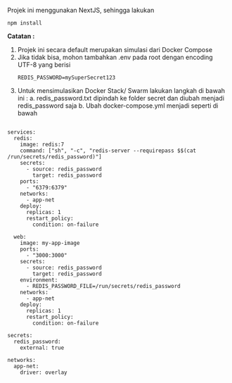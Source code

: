 Projek ini menggunakan NextJS, sehingga lakukan

<pre><code>npm install </code></pre>

**Catatan :**
1. Projek ini secara default merupakan simulasi dari Docker Compose
2. Jika tidak bisa, mohon tambahkan .env pada root dengan encoding UTF-8 yang berisi
   <pre><code>REDIS_PASSWORD=mySuperSecret123</code></pre>
3. Untuk mensimulasikan Docker Stack/ Swarm lakukan langkah di bawah ini :
    a. redis_password.txt dipindah ke folder secret dan diubah menjadi redis_password saja
    b. Ubah docker-compose.yml menjadi seperti di bawah
   
<pre><code>
services:
  redis:
    image: redis:7
    command: ["sh", "-c", "redis-server --requirepass $$(cat /run/secrets/redis_password)"]
    secrets:
      - source: redis_password
        target: redis_password
    ports:
      - "6379:6379"
    networks:
      - app-net
    deploy:
      replicas: 1
      restart_policy:
        condition: on-failure

  web:
    image: my-app-image
    ports:
      - "3000:3000"
    secrets:
      - source: redis_password
        target: redis_password
    environment:
      - REDIS_PASSWORD_FILE=/run/secrets/redis_password
    networks:
      - app-net
    deploy:
      replicas: 1
      restart_policy:
        condition: on-failure

secrets:
  redis_password:
    external: true

networks:
  app-net:
    driver: overlay
</code></pre>
